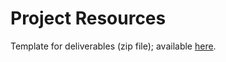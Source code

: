 # Project Resources

Template for deliverables (zip file); available [here](https://cssr4africa.github.io/resources/Deliverable_Template.zip).
